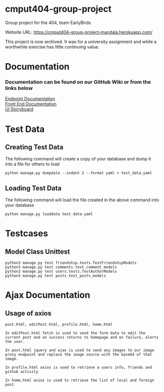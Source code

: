 # cmput404-group-project
Group project for the 404, team EarlyBirds

Website URL: https://cmput404-group-project-mandala.herokuapp.com/

This project is now archived. It was for a university assignment and while a worthwhile exercise has little continuing value.

# Documentation
### Documentation can be found on our GitHub Wiki or from the links below
[Endpoint Documentation](https://github.com/AustinGrey/cmput404-group-project/wiki/Endpoints-Documentation)<br>
[Front End Documentation](https://github.com/AustinGrey/cmput404-group-project/wiki/Front-End-Documentation)<br>
[UI Storyboard](https://github.com/AustinGrey/cmput404-group-project/wiki/UI-Storyboard)<br>

# Test Data
## Creating Test Data
The following command will create a copy of your database and dump it into a file for others to load

    python manage.py dumpdata --indent 2 --format yaml > test_data.yaml

## Loading Test Data
The following command will load the file created in the above command into your database

    python manage.py loaddata test_data.yaml

# Testcases
## Model Class Unittest
    python3 manage.py test friendship.tests.TestFriendshipModels
    python3 manage.py test comments.test_comment_models
    python3 manage.py test users.tests.TestAuthorModels
    python3 manage.py test posts.test_posts_models
    
    
# Ajax Documentation
## Usage of axios
    post.html, editPost.html, profile.html, home.html 

	In editPost.html fetch is used to send the form data to edit the current post and on success returns to homepage and on failure, alerts the user.

	In post.html jquery and ajax is used to send any images to our image proxy endpoint and replace the image source with the base64 of that image.

	In profile.html axios is used to retrieve a users info, friends and github activity

	In home.html axios is used to retrieve the list of local and foreign post
